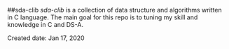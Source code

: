 ##sda-clib
*sda-clib* is a collection of data structure and algorithms written in C language. The main goal for this repo is to tuning my skill and knowledge in C and DS-A.

Created date: Jan 17, 2020